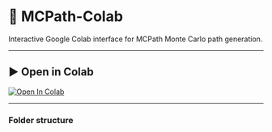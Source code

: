 # 🧬 MCPath-Colab

Interactive Google Colab interface for MCPath Monte Carlo path generation.

---

## ▶️ Open in Colab

[![Open In Colab](https://colab.research.google.com/assets/colab-badge.svg)](
https://colab.research.google.com/github/enesemretas/mcpath-colab/blob/main/notebooks/mcpath_form.ipynb)

---

### Folder structure
